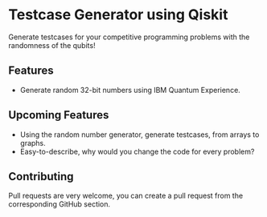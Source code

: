 # Testcase Generator using Qiskit

Generate testcases for your competitive programming problems with the randomness of the qubits!

## Features
- Generate random 32-bit numbers using IBM Quantum Experience.

## Upcoming Features
- Using the random number generator, generate testcases, from arrays to graphs.
- Easy-to-describe, why would you change the code for every problem?

## Contributing
Pull requests are very welcome, you can create a pull request from the corresponding GitHub section.